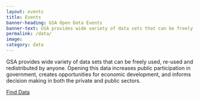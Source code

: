 ```yaml
---
layout: events
title: Events
banner-heading: GSA Open Data Events
banner-text: GSA provides wide variety of data sets that can be freely used, re-used and redistributed by anyone. Opening this data increases public participation in government, creates opportunities for economic development, and informs decision making in both the private and public sectors.  So please, explore some of our public data--innovate, create, and make sure to give us your feedback.
permalink: /data/
image:
category: data
---
```


GSA provides wide variety of data sets that can be freely used, re-used and redistributed by anyone. Opening this data increases public participation in government, creates opportunities for economic development, and informs decision making in both the private and public sectors.

[Find Data](https://catalog.data.gov/organization/gsa-gov)
